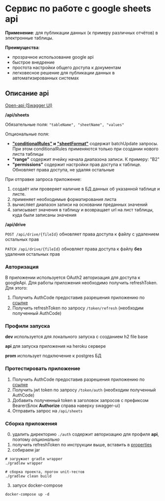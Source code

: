 # Сервис по работе с google sheets api

**Применение**: для публикации данных (к примеру различных отчётов) в электронные таблицы.

**Преимущества**:
* прозрачное использование google api 
* быстрое внедрение
* простота настройки общего доступа к документам  
* легковесное решение для публикации данных в автоматизированных системах 

## Описание api
[Open-api (Swagger UI)](https://gooogle-sheets-api.herokuapp.com/swagger-ui.html)

**/api/sheets**

Обязательные поля: `"tableName", "sheetName", "values"`

Опциональные поля: 
* **["conditionalRules"](https://developers.google.com/sheets/api/guides/conditional-format?hl=ru) и ["sheetFormat"](https://developers.google.com/sheets/api/reference/rest/v4/spreadsheets/cells?hl=ru#cellformat)** содержат batchUpdate запросы.
При этом conditionalRules применяются только при создании нового листа таблицы
* **"range"** содержит ячейку начала диапазона записи. К примеру: "B2"
* **"permissions"** содержит настройки прав доступа к таблице. Обновляет права доступа, не удаляя остальные

При отправке запроса приложение:
1. создаёт или проверяет наличие в БД данных об указанной таблице и листе.
2. применяет необходимые форматирования листа
3. вычисляет диапазон записи на основании преданных значений
4. записывает значения в таблицу и возвращает url на лист таблицы, куда были записаны значения

**/api/drive**

`POST /api/drive/{fileId}` обновляет права доступа к файлу с удалением остальных прав

`PATCH /api/drive/{fileId}` обновляет права доступа к файлу **без** удаления остальных прав



### Авторизация
В приложении используется OAuth2 авторизация для доступа к googleApi. Для работы приложения необходимо получить refreshToken. Для этого:
1. Получить AuthCode предоставив разрешения приложению по [ссылке](https://gooogle-sheets-api.herokuapp.com/token/auth)
2. Получить refreshToken по запросу `/token/refresh` (необходим полученный AuthCode)

### Профили запуска

**dev** используется для локального запуска с созданием h2 file base

**api** для запуска приложения на heroku сервере

**prom** использует подключение к postgres БД 

### Протестировать приложение 
1. Получить AuthCode предоставив разрешения приложению по [ссылке](https://gooogle-sheets-api.herokuapp.com/token/auth)
2. Получить jwt token по запросу `/token/auth` (необходим полученный AuthCode)
2. Добавить полученный token в заголовок запросов с префиксом Bearer(Блок **Authorize** справа наверху swagger-ui)
3. Отправить запрос на `/api/sheets`

### Сборка приложения
0. удалить директорию `./auth` содержит авторизацию для профиля **api**, поэтому _опционально_
1. получить refreshToken по инструкции выше, вставить в [properties](./src/main/resources/application-prom.yml)   
2. собираем jar
```shell script
# загружает gradle wrapper
./gradlew wrapper

# сборка проекта, прогон unit-тестов
./gradlew clean build 
```
3. запуск docker-compose 
```shell script
docker-compose up -d
```
